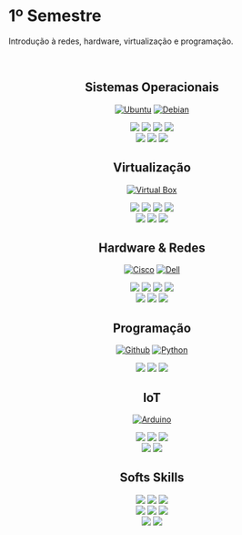 # 1º Semestre
Introdução à redes, hardware, virtualização e programação.

<br>

<center>

## Sistemas Operacionais

[![Ubuntu](https://www.vectorlogo.zone/logos/ubuntu/ubuntu-icon.svg?link=https://google.com)](https://google.com)
[![Debian](https://www.vectorlogo.zone/logos/debian/debian-icon.svg?link=https://google.com)](https://google.com)

![](https://img.shields.io/badge/Instala%C3%A7%C3%A3o-E06661?logoColor=white&style=for-the-badge)
![](https://img.shields.io/badge/Configuração-E06661?logoColor=white&style=for-the-badge)
![](https://img.shields.io/badge/RAID-E06661?logoColor=white&style=for-the-badge)
![](https://img.shields.io/badge/Conectividade-E06661?logoColor=white&style=for-the-badge)
<br>
![](https://img.shields.io/badge/Domínios-CA0100?logoColor=white&style=for-the-badge)
![](https://img.shields.io/badge/Compartilhamento-CA0100?logoColor=white&style=for-the-badge)
![](https://img.shields.io/badge/Backup-CA0100?logoColor=white&style=for-the-badge)

</center>

<div align="center">

## Virtualização

[![Virtual Box](https://www.vectorlogo.zone/logos/virtualbox/virtualbox-icon.svg?link=https://google.com)](https://google.com)

![](https://img.shields.io/badge/Instala%C3%A7%C3%A3o-E06661?logoColor=white&style=for-the-badge)
![](https://img.shields.io/badge/Configuração-E06661?logoColor=white&style=for-the-badge)
![](https://img.shields.io/badge/RAID-E06661?logoColor=white&style=for-the-badge)
![](https://img.shields.io/badge/Conectividade-E06661?logoColor=white&style=for-the-badge)
<br>
![](https://img.shields.io/badge/Domínios-CA0100?logoColor=white&style=for-the-badge)
![](https://img.shields.io/badge/Compartilhamento-CA0100?logoColor=white&style=for-the-badge)
![](https://img.shields.io/badge/Backup-CA0100?logoColor=white&style=for-the-badge)

</div>

<center>

## Hardware & Redes

[![Cisco](https://www.vectorlogo.zone/logos/cisco/cisco-ar21.svg?link=https://google.com)](https://google.com)
[![Dell](https://www.vectorlogo.zone/logos/dell/dell-icon.svg?link=https://google.com)](https://google.com)

![](https://img.shields.io/badge/Switching-6BA1EB?logoColor=black&style=for-the-badge)
![](https://img.shields.io/badge/WiFi-6BA1EB?logoColor=black&style=for-the-badge)
![](https://img.shields.io/badge/Infraestrutura-6BA1EB?logoColor=black&style=for-the-badge)
![](https://img.shields.io/badge/Cabeamento-6BA1EB?logoColor=black&style=for-the-badge)
<br>
![](https://img.shields.io/badge/Topologias-4671BC?logoColor=white&style=for-the-badge)
![](https://img.shields.io/badge/Modelos_OSI_&_TCP/IP-4671BC?logoColor=white&style=for-the-badge)
![](https://img.shields.io/badge/Server_físico-4671BC?logoColor=white&style=for-the-badge)

</center>

<center>

## Programação

[![Github](https://www.vectorlogo.zone/logos/github/github-tile.svg?link=https://google.com=150x150)](https://google.com)
[![Python](https://www.vectorlogo.zone/logos/python/python-icon.svg?link=https://google.com)](https://google.com)

![](https://img.shields.io/badge/Lógica_de_Programação-F3D485?logoColor=black&style=for-the-badge)
![](https://img.shields.io/badge/Funções-F3D485?logoColor=black&style=for-the-badge)
![](https://img.shields.io/badge/GitHub-F3D485?logoColor=black&style=for-the-badge)

</center>

<center>

## IoT

[![Arduino](https://www.vectorlogo.zone/logos/arduino/arduino-official.svg?link=https://google.com)](https://google.com)

![](https://img.shields.io/badge/Fundamentos-79A2AE?logoColor=black&style=for-the-badge)
![](https://img.shields.io/badge/Configuração-79A2AE?logoColor=black&style=for-the-badge)
![](https://img.shields.io/badge/Programação-79A2AE?logoColor=black&style=for-the-badge)
<br>
![](https://img.shields.io/badge/Bibliotecas-45818E?logoColor=white&style=for-the-badge)
![](https://img.shields.io/badge/Projetos_práticos-45818E?logoColor=white&style=for-the-badge)

</center>

<center>

## Softs Skills


![](https://img.shields.io/badge/Trabalho_em_equipe-C07A9E?logoColor=black&style=for-the-badge)
![](https://img.shields.io/badge/Técnicas_de_Apresentação-C07A9E?logoColor=black&style=for-the-badge)
![](https://img.shields.io/badge/Programação-C07A9E?logoColor=black&style=for-the-badge)
<br>
![](https://img.shields.io/badge/Email-A54E79?logoColor=white&style=for-the-badge)
![](https://img.shields.io/badge/LinkedIn-A54E79?logoColor=white&style=for-the-badge)
![](https://img.shields.io/badge/Currículo_profissional-A54E79?logoColor=white&style=for-the-badge)
<br>
![](https://img.shields.io/badge/Relatório_técnico-C17BA0?logoColor=black&style=for-the-badge)
![](https://img.shields.io/badge/Documentação-C17BA0?logoColor=black&style=for-the-badge)

</center>
